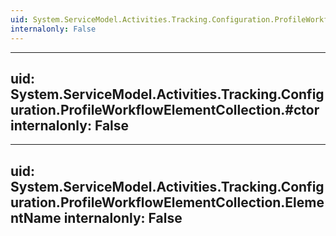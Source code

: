 ```yaml
---
uid: System.ServiceModel.Activities.Tracking.Configuration.ProfileWorkflowElementCollection
internalonly: False
---
```


---
uid: System.ServiceModel.Activities.Tracking.Configuration.ProfileWorkflowElementCollection.#ctor
internalonly: False
---

---
uid: System.ServiceModel.Activities.Tracking.Configuration.ProfileWorkflowElementCollection.ElementName
internalonly: False
---

